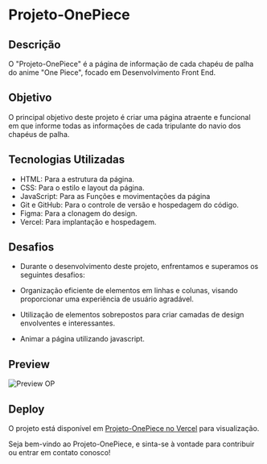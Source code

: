 # Projeto-OnePiece

## Descrição
O "Projeto-OnePiece" é a página de informação de cada chapéu de palha do anime "One Piece", focado em Desenvolvimento Front End.

## Objetivo
O principal objetivo deste projeto é criar uma página atraente e funcional em que informe todas as informações de cada tripulante do navio dos chapéus de palha.

## Tecnologias Utilizadas
- HTML: Para a estrutura da página.
- CSS: Para o estilo e layout da página.
- JavaScript: Para as Funções e movimentações da página
- Git e GitHub: Para o controle de versão e hospedagem do código.
- Figma: Para a clonagem do design.
- Vercel: Para implantação e hospedagem.

## Desafios
- Durante o desenvolvimento deste projeto, enfrentamos e superamos os seguintes desafios:

- Organização eficiente de elementos em linhas e colunas, visando proporcionar uma experiência de usuário agradável.
- Utilização de elementos sobrepostos para criar camadas de design envolventes e interessantes.
- Animar a página utilizando javascript.

## Preview
![Preview OP](https://github.com/GustavLira/Projeto-One-Piece/assets/140671152/c7d9702a-6125-4722-925e-1fc9c0eec113)


## Deploy
O projeto está disponível em [Projeto-OnePiece no Vercel](https://projeto-one-piece-eta.vercel.app) para visualização.

Seja bem-vindo ao Projeto-OnePiece, e sinta-se à vontade para contribuir ou entrar em contato conosco!

